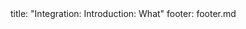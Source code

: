 <frontmatter>
title: "Integration: Introduction: What"
footer: footer.md
</frontmatter>

<include src="unit-inPage-asFlat.md" boilerplate />